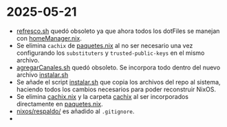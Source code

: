 # 2025-05-21

- [refresco.sh](scripts/refresco.sh) quedó obsoleto ya que ahora todos los dotFiles se manejan con [homeManager.nix](nixos/homeManager.nix).
- Se elimina `cachix` de [paquetes.nix](nixos/paquetes.nix) al no ser necesario una vez configurando los `substituters` y `trusted-public-keys` en el mismo archivo.
- [agregarCanales.sh](scripts/agregarCanales.sh) quedó obsoleto. Se incorpora todo dentro del nuevo archivo [instalar.sh](scripts/instalar.sh)
- Se añade el script [instalar.sh](scripts/instalar.sh) que copia los archivos del repo al sistema, haciendo todos los cambios necesarios para poder reconstruir NixOS.
- Se elimina [cachix.nix](nixos/cachix.nix) y la carpeta [cachix](nixos/cachix/) al ser incorporados directamente en [paquetes.nix](nixos/paquetes.nix).
- [nixos/respaldo/](nixos/respaldo/) es añadido al `.gitignore`.
- 